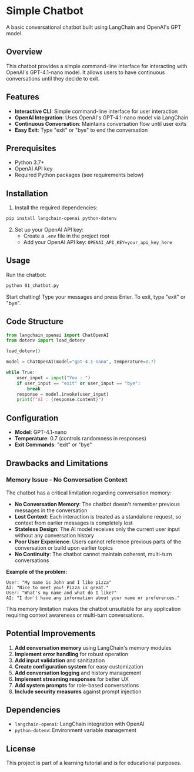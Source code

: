 # Simple Chatbot

A basic conversational chatbot built using LangChain and OpenAI's GPT model.

## Overview

This chatbot provides a simple command-line interface for interacting with OpenAI's GPT-4.1-nano model. It allows users to have continuous conversations until they decide to exit.

## Features

- **Interactive CLI**: Simple command-line interface for user interaction
- **OpenAI Integration**: Uses OpenAI's GPT-4.1-nano model via LangChain
- **Continuous Conversation**: Maintains conversation flow until user exits
- **Easy Exit**: Type "exit" or "bye" to end the conversation

## Prerequisites

- Python 3.7+
- OpenAI API key
- Required Python packages (see requirements below)

## Installation

1. Install the required dependencies:
```bash
pip install langchain-openai python-dotenv
```

2. Set up your OpenAI API key:
   - Create a `.env` file in the project root
   - Add your OpenAI API key: `OPENAI_API_KEY=your_api_key_here`

## Usage

Run the chatbot:
```bash
python 01_chatbot.py
```

Start chatting! Type your messages and press Enter. To exit, type "exit" or "bye".

## Code Structure

```python
from langchain_openai import ChatOpenAI
from dotenv import load_dotenv

load_dotenv()

model = ChatOpenAI(model="gpt-4.1-nano", temperature=0.7)

while True:
    user_input = input("You : ")
    if user_input == "exit" or user_input == "bye":
        break
    response = model.invoke(user_input)
    print(f"AI : {response.content}")
```

## Configuration

- **Model**: GPT-4.1-nano
- **Temperature**: 0.7 (controls randomness in responses)
- **Exit Commands**: "exit" or "bye"

## Drawbacks and Limitations

### **Memory Issue - No Conversation Context**
The chatbot has a critical limitation regarding conversation memory:

- **No Conversation Memory**: The chatbot doesn't remember previous messages in the conversation
- **Lost Context**: Each interaction is treated as a standalone request, so context from earlier messages is completely lost
- **Stateless Design**: The AI model receives only the current user input without any conversation history
- **Poor User Experience**: Users cannot reference previous parts of the conversation or build upon earlier topics
- **No Continuity**: The chatbot cannot maintain coherent, multi-turn conversations

**Example of the problem:**
```
User: "My name is John and I like pizza"
AI: "Nice to meet you! Pizza is great."
User: "What's my name and what do I like?"
AI: "I don't have any information about your name or preferences."
```

This memory limitation makes the chatbot unsuitable for any application requiring context awareness or multi-turn conversations.

## Potential Improvements

1. **Add conversation memory** using LangChain's memory modules
2. **Implement error handling** for robust operation
3. **Add input validation** and sanitization
4. **Create configuration system** for easy customization
5. **Add conversation logging** and history management
6. **Implement streaming responses** for better UX
7. **Add system prompts** for role-based conversations
8. **Include security measures** against prompt injection

## Dependencies

- `langchain-openai`: LangChain integration with OpenAI
- `python-dotenv`: Environment variable management

## License

This project is part of a learning tutorial and is for educational purposes.

